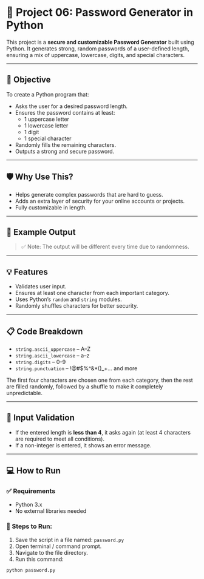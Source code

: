 # 🔐 Project 06: Password Generator in Python

This project is a **secure and customizable Password Generator** built using Python. It generates strong, random passwords of a user-defined length, ensuring a mix of uppercase, lowercase, digits, and special characters.

---

## 🎯 Objective

To create a Python program that:

- Asks the user for a desired password length.
- Ensures the password contains at least:
  - 1 uppercase letter
  - 1 lowercase letter
  - 1 digit
  - 1 special character
- Randomly fills the remaining characters.
- Outputs a strong and secure password.

---

## 🛡️ Why Use This?

- Helps generate complex passwords that are hard to guess.
- Adds an extra layer of security for your online accounts or projects.
- Fully customizable in length.

---

## 🧪 Example Output


> ✅ Note: The output will be different every time due to randomness.

---

## 💡 Features

- Validates user input.
- Ensures at least one character from each important category.
- Uses Python’s `random` and `string` modules.
- Randomly shuffles characters for better security.

---

## 📋 Code Breakdown

- `string.ascii_uppercase` – A–Z
- `string.ascii_lowercase` – a–z
- `string.digits` – 0–9
- `string.punctuation` – !@#$%^&*()_+... and more

The first four characters are chosen one from each category, then the rest are filled randomly, followed by a shuffle to make it completely unpredictable.

---

## 🔁 Input Validation

- If the entered length is **less than 4**, it asks again (at least 4 characters are required to meet all conditions).
- If a non-integer is entered, it shows an error message.

---

## 💻 How to Run

### ✅ Requirements

- Python 3.x
- No external libraries needed

### 🧪 Steps to Run:

1. Save the script in a file named: `password.py`
2. Open terminal / command prompt.
3. Navigate to the file directory.
4. Run this command:

```bash
python password.py

